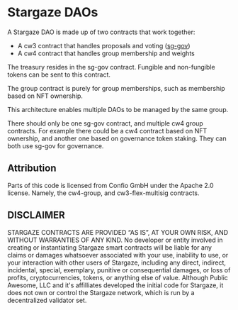 # Stargaze DAOs

A Stargaze DAO is made up of two contracts that work together:

- A cw3 contract that handles proposals and voting ([sg-gov](./contracts/sg-gov/README.md))
- A cw4 contract that handles group membership and weights

The treasury resides in the sg-gov contract. Fungible and non-fungible tokens can be sent to this contract.

The group contract is purely for group memberships, such as membership based on NFT ownership.

This architecture enables multiple DAOs to be managed by the same group.

There should only be one sg-gov contract, and multiple cw4 group contracts. For example there could be a cw4 contract based on NFT ownership, and another one based on governance token staking. They can both use sg-gov for governance.

## Attribution

Parts of this code is licensed from Confio GmbH under the Apache 2.0 license. Namely, the cw4-group, and cw3-flex-multisig contracts.

## DISCLAIMER

STARGAZE CONTRACTS ARE PROVIDED “AS IS”, AT YOUR OWN RISK, AND WITHOUT WARRANTIES OF ANY KIND. No developer or entity involved in creating or instantiating Stargaze smart contracts will be liable for any claims or damages whatsoever associated with your use, inability to use, or your interaction with other users of Stargaze, including any direct, indirect, incidental, special, exemplary, punitive or consequential damages, or loss of profits, cryptocurrencies, tokens, or anything else of value. Although Public Awesome, LLC and it's affilliates developed the initial code for Stargaze, it does not own or control the Stargaze network, which is run by a decentralized validator set.
